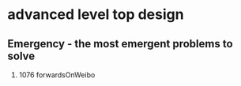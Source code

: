 # advanced level top design

## Emergency - the most emergent problems to solve

1. 1076 forwardsOnWeibo
